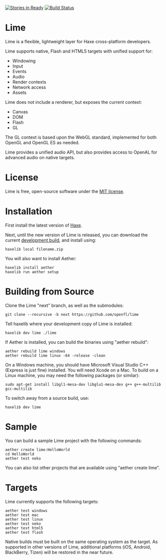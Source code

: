 [![Stories in Ready](https://badge.waffle.io/openfl/lime.png?label=ready)](https://waffle.io/openfl/lime) [![Build Status](https://travis-ci.org/openfl/lime.png?branch=master)](https://travis-ci.org/openfl/lime)

Lime
====

Lime is a flexible, lightweight layer for Haxe cross-platform developers.

Lime supports native, Flash and HTML5 targets with unified support for:

 * Windowing
 * Input
 * Events
 * Audio
 * Render contexts
 * Network access
 * Assets

Lime does not include a renderer, but exposes the current context:

 * Canvas
 * DOM
 * Flash
 * GL

The GL context is based upon the WebGL standard, implemented for both OpenGL and OpenGL ES as needed.

Lime provides a unified audio API, but also provides access to OpenAL for advanced audio on native targets.


License
=======

Lime is free, open-source software under the [MIT license](LICENSE.md).


Installation
============

First install the latest version of [Haxe](http://www.haxe.org/download).

Next, until the new version of Lime is released, you can download the current [development build](http://www.openfl.org/builds/lime), and install using:

    haxelib local filename.zip

You will also want to install Aether:

    haxelib install aether
    haxelib run aether setup


Building from Source
====================

Clone the Lime "next" branch, as well as the submodules:

    git clone --recursive -b next https://github.com/openfl/lime

Tell haxelib where your development copy of Lime is installed:

    haxelib dev lime ./lime

If Aether is installed, you can build the binaries using "aether rebuild":

    aether rebuild lime windows
    aether rebuild lime linux -64 -release -clean

On a Windows machine, you should have Microsoft Visual Studio C++ (Express is just fine) installed. You will need Xcode on a Mac. To build on a Linux machine, you may need the following packages (or similar):

    sudo apt-get install libgl1-mesa-dev libglu1-mesa-dev g++ g++-multilib gcc-multilib

To switch away from a source build, use:

    haxelib dev lime


Sample
======

You can build a sample Lime project with the following commands:

    aether create lime:HelloWorld
    cd HelloWorld
    aether test neko

You can also list other projects that are available using "aether create lime".


Targets
=======

Lime currently supports the following targets:

    aether test windows
    aether test mac
    aether test linux
    aether test neko
    aether test html5
    aether test flash

Native builds must be built on the same operating system as the target. As supported in other versions of Lime, additional platforms (iOS, Android, BlackBerry, Tizen) will be restored in the near future.
